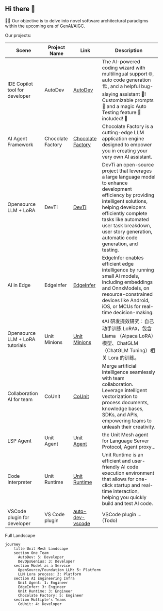 ## Hi there 👋

🙋‍♀️ Our objective is to delve into novel software architectural paradigms within the upcoming era of GenAI/AIGC.

Our projects:

| Scene                           | Project Name   | Link                                                      | Description    |
|---------------------------------|----------------|-----------------------------------------------------------|----------------|
| IDE Copilot tool for developer  | AutoDev        |  [AutoDev](https://github.com/unit-mesh/auto-dev)         | The AI-powered coding wizard with multilingual support 🌐, auto code generation 🏗️, and a helpful bug-slaying assistant 🐞! Customizable prompts 🎨 and a magic Auto Testing feature 🧪 included! 🚀 |
| AI Agent Framework              | Chocolate Factory | [Chocolate Factory](https://github.com/unit-mesh/chocolate-factory) | Chocolate Factory is a cutting-edge LLM application engine designed to empower you in creating your very own AI assistant. |
| Opensource LLM + LoRA           | DevTi          | [DevTi](https://github.com/unit-mesh/devti)               | DevTi an open-source project that leverages a large language model to enhance development efficiency by providing intelligent solutions, helping developers efficiently complete tasks like automated user task breakdown, user story generation, automatic code generation, and testing. |
| AI in Edge                      | EdgeInfer      | [EdgeInfer](https://github.com/unit-mesh/edge-infer)      | EdgeInfer enables efficient edge intelligence by running small AI models, including embeddings and OnnxModels, on resource-constrained devices like Android, iOS, or MCUs for real-time decision-making. |
| Opensource LLM + LoRA tutorials | Unit Minions   | [Unit Minions](https://github.com/unit-mesh/unit-minions) | 《AI 研发提效研究：自己动手训练 LoRA》，包含 Llama （Alpaca LoRA）模型、ChatGLM （ChatGLM Tuning）相关 Lora 的训练。 | 
| Collaboration AI for team       | CoUnit         | [CoUnit](https://github.com/unit-mesh/co-unit)            | Merge artificial intelligence seamlessly with team collaboration. Leverage intelligent vectorization to process documents, knowledge bases, SDKs, and APIs, empowering teams to unleash their creativity.  |
| LSP Agent                       | Unit Agent     | [Unit Agent](https://github.com/unit-mesh/unit-agent)     | the Unit Mesh agent for Language Server Protocol, Agent proxy... |
| Code Interpreter                | Unit Runtime   | [Unit Runtime](https://github.com/unit-mesh/unit-runtime) | Unit Runtime is an efficient and user-friendly AI code execution environment that allows for one-click startup and real-time interaction, helping you quickly build and test AI code.  |
| VSCode plugin for developer     | VS Code plugin | [auto-dev-vscode](https://github.com/unit-mesh/auto-dev-vscode)  | VSCode plugin ... (Todo)      |

Full Landscape

```mermaid
journey
    title Unit Mesh Landscape
    section One Team
      AutoDev: 5: Developer
      DevOpsGenius: 3: Developer
    section Model as a Service
      OpenSource/Foundation LLM: 5: Platform
      LLM Lora process: 3: Platform
    section AI Engineering Infra
      Unit Agent: 1: Engineer
      EdgeInfer: 3: Engineer
      Unit Runtime: 3: Engineer
      Chocolate Factory: 5: Engineer
    section Multiple's Teams
      CoUnit: 4: Developer
```

<!--

**Here are some ideas to get you started:**

🙋‍♀️ A short introduction - what is your organization all about?
🌈 Contribution guidelines - how can the community get involved?
👩‍💻 Useful resources - where can the community find your docs? Is there anything else the community should know?
🍿 Fun facts - what does your team eat for breakfast?
🧙 Remember, you can do mighty things with the power of [Markdown](https://docs.github.com/github/writing-on-github/getting-started-with-writing-and-formatting-on-github/basic-writing-and-formatting-syntax)
-->
